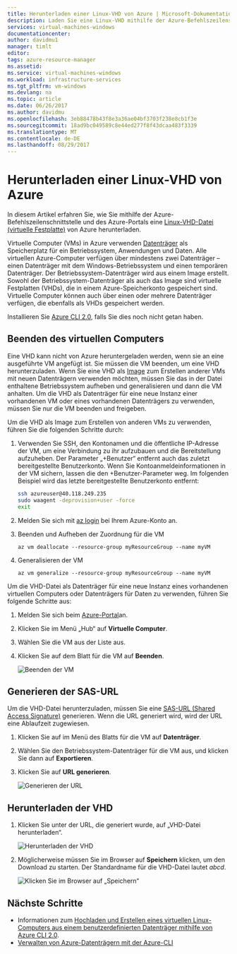 ```yaml
---
title: Herunterladen einer Linux-VHD von Azure | Microsoft-Dokumentation
description: Laden Sie eine Linux-VHD mithilfe der Azure-Befehlszeilenschnittstelle und dem Azure-Portal herunter.
services: virtual-machines-windows
documentationcenter: 
author: davidmu1
manager: timlt
editor: 
tags: azure-resource-manager
ms.assetid: 
ms.service: virtual-machines-windows
ms.workload: infrastructure-services
ms.tgt_pltfrm: vm-windows
ms.devlang: na
ms.topic: article
ms.date: 06/26/2017
ms.author: davidmu
ms.openlocfilehash: 3eb88478b43f8e3a36ae04bf3703f238e8cb1f3e
ms.sourcegitcommit: 18ad9bc049589c8e44ed277f8f43dcaa483f3339
ms.translationtype: MT
ms.contentlocale: de-DE
ms.lasthandoff: 08/29/2017
---
```

# <a name="download-a-linux-vhd-from-azure"></a>Herunterladen einer Linux-VHD von Azure

In diesem Artikel erfahren Sie, wie Sie mithilfe der Azure-Befehlszeilenschnittstelle und des Azure-Portals eine [Linux-VHD-Datei (virtuelle Festplatte)](about-disks-and-vhds.md?toc=%2fazure%2fvirtual-machines%2flinux%2ftoc.json) von Azure herunterladen. 

Virtuelle Computer (VMs) in Azure verwenden [Datenträger](../windows/managed-disks-overview.md?toc=%2fazure%2fvirtual-machines%2flinux%2ftoc.json) als Speicherplatz für ein Betriebssystem, Anwendungen und Daten. Alle virtuellen Azure-Computer verfügen über mindestens zwei Datenträger – einen Datenträger mit dem Windows-Betriebssystem und einen temporären Datenträger. Der Betriebssystem-Datenträger wird aus einem Image erstellt. Sowohl der Betriebssystem-Datenträger als auch das Image sind virtuelle Festplatten (VHDs), die in einem Azure-Speicherkonto gespeichert sind. Virtuelle Computer können auch über einen oder mehrere Datenträger verfügen, die ebenfalls als VHDs gespeichert werden.

Installieren Sie [Azure CLI 2.0](https://docs.microsoft.com/cli/azure/install-az-cli2), falls Sie dies noch nicht getan haben.

## <a name="stop-the-vm"></a>Beenden des virtuellen Computers

Eine VHD kann nicht von Azure heruntergeladen werden, wenn sie an eine ausgeführte VM angefügt ist. Sie müssen die VM beenden, um eine VHD herunterzuladen. Wenn Sie eine VHD als [Image](tutorial-custom-images.md) zum Erstellen anderer VMs mit neuen Datenträgern verwenden möchten, müssen Sie das in der Datei enthaltene Betriebssystem aufheben und generalisieren und dann die VM anhalten. Um die VHD als Datenträger für eine neue Instanz einer vorhandenen VM oder eines vorhandenen Datenträgers zu verwenden, müssen Sie nur die VM beenden und freigeben.

Um die VHD als Image zum Erstellen von anderen VMs zu verwenden, führen Sie die folgenden Schritte durch:

1. Verwenden Sie SSH, den Kontonamen und die öffentliche IP-Adresse der VM, um eine Verbindung zu ihr aufzubauen und die Bereitstellung aufzuheben. Der Parameter „+Benutzer“ entfernt auch das zuletzt bereitgestellte Benutzerkonto. Wenn Sie Kontoanmeldeinformationen in der VM sichern, lassen die den +Benutzer-Parameter weg. Im folgenden Beispiel wird das letzte bereitgestellte Benutzerkonto entfernt:

    ```bash
    ssh azureuser@40.118.249.235
    sudo waagent -deprovision+user -force
    exit 
    ```

2. Melden Sie sich mit [az login](https://docs.microsoft.com/cli/azure/#login) bei Ihrem Azure-Konto an.
3. Beenden und Aufheben der Zuordnung für die VM

    ```azurecli
    az vm deallocate --resource-group myResourceGroup --name myVM
    ```

4. Generalisieren der VM 

    ```azurecli
    az vm generalize --resource-group myResourceGroup --name myVM
    ``` 

Um die VHD-Datei als Datenträger für eine neue Instanz eines vorhandenen virtuellen Computers oder Datenträgers für Daten zu verwenden, führen Sie folgende Schritte aus:

1.  Melden Sie sich beim [Azure-Portal](https://portal.azure.com/)an.
2.  Klicken Sie im Menü „Hub“ auf **Virtuelle Computer**.
3.  Wählen Sie die VM aus der Liste aus.
4.  Klicken Sie auf dem Blatt für die VM auf **Beenden**.

    ![Beenden der VM](./media/download-vhd/export-stop.png)

## <a name="generate-sas-url"></a>Generieren der SAS-URL

Um die VHD-Datei herunterzuladen, müssen Sie eine [SAS-URL (Shared Access Signature)](../../storage/common/storage-dotnet-shared-access-signature-part-1.md?toc=%2fazure%2fvirtual-machines%2fwindows%2ftoc.json) generieren. Wenn die URL generiert wird, wird der URL eine Ablaufzeit zugewiesen.

1.  Klicken Sie auf im Menü des Blatts für die VM auf **Datenträger**.
2.  Wählen Sie den Betriebssystem-Datenträger für die VM aus, und klicken Sie dann auf **Exportieren**.
3.  Klicken Sie auf **URL generieren**.

    ![Generieren der URL](./media/download-vhd/export-generate.png)

## <a name="download-vhd"></a>Herunterladen der VHD

1.  Klicken Sie unter der URL, die generiert wurde, auf „VHD-Datei herunterladen“.

    ![Herunterladen der VHD](./media/download-vhd/export-download.png)

2.  Möglicherweise müssen Sie im Browser auf **Speichern** klicken, um den Download zu starten. Der Standardname für die VHD-Datei lautet *abcd*.

    ![Klicken Sie im Browser auf „Speichern“](./media/download-vhd/export-save.png)

## <a name="next-steps"></a>Nächste Schritte

- Informationen zum [Hochladen und Erstellen eines virtuellen Linux-Computers aus einem benutzerdefinierten Datenträger mithilfe von Azure CLI 2.0](upload-vhd.md?toc=%2fazure%2fvirtual-machines%2flinux%2ftoc.json). 
- [Verwalten von Azure-Datenträgern mit der Azure-CLI](tutorial-manage-disks.md?toc=%2fazure%2fvirtual-machines%2flinux%2ftoc.json)

